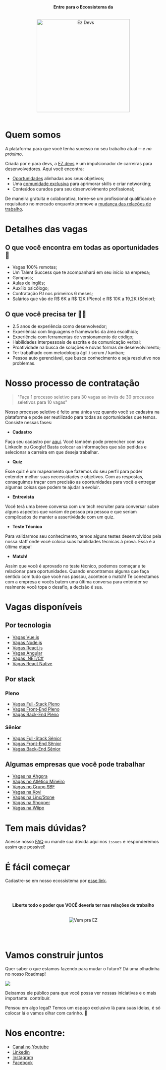 <div align="center">
	<br />
  <p><b>Entre para o Ecossistema da</b></p><br>
	<img src="https://i2.wp.com/ezdevs.com.br/wp-content/uploads/2019/02/EZdevs.png?fit=353%2C96&ssl=1" alt="Ez Devs" width="300" />
	<br />
  <br />
</div>


# Quem somos

A plataforma para que você tenha sucesso no seu trabalho atual ─ _e no próximo_.

Criada por e para devs, a [EZ.devs](https://talents.ezdevs.com/?ref=g_git&utm_source=github) é um impulsionador de carreiras para desenvolvedores. Aqui você encontra:
- [Oportunidades](https://talents.ezdevs.com/carreira/?ref=g_git&utm_source=github) alinhadas aos seus objetivos;
- Uma [comunidade exclusiva](https://talents.ezdevs.com/comunidade/?ref=g_git&utm_source=github) para aprimorar skills e criar networking;
- Conteúdos curados para seu desenvolvimento profissional;

De maneira gratuita e colaborativa, torne-se um profissional qualificado e requisitado no mercado enquanto promove a [mudança das relações de trabalho](https://manifesto.ezdevs.com/).

# Detalhes das vagas

## O que você encontra em todas as oportunidades 🚀
- Vagas 100% remotas;
- Um Talent Success que te acompanhará em seu início na empresa;
- Gympass;
- Aulas de inglês;
- Auxílio psicólogo;
- Contratação PJ nos primeiros 6 meses;
- Salários que vão de R$ 6K a R$ 12K (Pleno) e R$ 10K a 19,2K (Sênior);

## O que você precisa ter 🧑‍🚀
- 2.5 anos de experiência como desenvolvedor;
- Experiência com linguagens e frameworks da área escolhida;
- Experiência com ferramentas de versionamento de código;
- Habilidades interpessoais de escrita e de comunicação verbal;
- Proatividade na busca de soluções e novas formas de desenvolvimento;
- Ter trabalhado com metodologia ágil / scrum / kanban;
- Pessoa auto gerenciável, que busca conhecimento e seja resolutivo nos problemas.

# Nosso processo de contratação

> "Faça 1 processo seletivo para 30 vagas
>  ao invés de 30 processos seletivos para 10 vagas"

Nosso processo seletivo é feito uma única vez quando você se cadastra na plataforma e pode ser reutilizado para todas as oportunidades que temos. Consiste nessas fases:

- **Cadastro**

Faça seu cadastro por [aqui](https://app.ezdevs.com.br/cadastro/?ref=g_git&utm_source=github). Você também pode preencher com seu LinkedIn ou Google! Basta colocar as informações que são pedidas e selecionar a carreira em que deseja trabalhar.

- **Quiz**

Esse quiz é um mapeamento que fazemos do seu perfil para poder entender melhor suas necessidades e objetivos. Com as respostas, conseguimos traçar com precisão as oportunidades para você e entregar algumas coisas que podem te ajudar a evoluir.

- **Entrevista**

Você terá uma breve conversa com um tech recruiter para conversar sobre alguns aspectos que variam de pessoa pra pessoa e que seriam complicados de manter a assertividade com um quiz.

- **Teste Técnico**

Para validarmos seu conhecimento, temos alguns testes desenvolvidos pela nossa staff onde você coloca suas habilidades técnicas à prova. Essa é a última etapa!

- **Match!**

Assim que você é aprovado no teste técnico, podemos começar a te relacionar para oportunidades. Quando encontramos alguma que faça sentido com tudo que você nos passou, acontece o match! Te conectamos com a empresa e vocês batem uma última conversa para entender se realmente você topa o desafio, a decisão é sua.


# Vagas disponíveis

## Por tecnologia
- [Vagas Vue.js](https://talents.ezdevs.com/stack/vuejs/?ref=g_git&utm_source=github)
- [Vagas Node.js](https://talents.ezdevs.com/stack/nodejs/?ref=g_git&utm_source=github)
- [Vagas React.js](https://talents.ezdevs.com/stack/react/?ref=g_git&utm_source=github)
- [Vagas Angular](https://talents.ezdevs.com/stack/angular/?ref=g_git&utm_source=github)
- [Vagas .NET/C#](https://talents.ezdevs.com/stack/dotnet-csharp/?ref=g_git&utm_source=github)
- [Vagas React Native](https://talents.ezdevs.com/stack/react-native/?ref=g_git&utm_source=github)

## Por stack

### Pleno
- [Vagas Full-Stack Pleno](https://talents.ezdevs.com/carreiras/full-stack-pleno/?ref=g_git&utm_source=github)
- [Vagas Front-End Pleno](https://talents.ezdevs.com/carreiras/front-end-pleno/?ref=g_git&utm_source=github)
- [Vagas Back-End Pleno](https://talents.ezdevs.com/carreiras/back-end-pleno/?ref=g_git&utm_source=github)

### Sênior
- [Vagas Full-Stack Sênior](https://talents.ezdevs.com/carreiras/full-stack-senior/?ref=g_git&utm_source=github)
- [Vagas Front-End Sênior](https://talents.ezdevs.com/carreiras/front-end-senior/?ref=g_git&utm_source=github)
- [Vagas Back-End Sênior](https://talents.ezdevs.com/carreiras/back-end-senior/?ref=g_git&utm_source=github)

## Algumas empresas que você pode trabalhar

- [Vagas na Ahgora](https://talents.ezdevs.com/empresas/ahgora/?ref=g_git&utm_source=github)
- [Vagas no Atlético Mineiro](https://talents.ezdevs.com/empresas/atletico-mineiro/?ref=g_git&utm_source=github)
- [Vagas no Grupo SBF](https://talents.ezdevs.com/empresas/grupo-sbf/?ref=g_git&utm_source=github)
- [Vagas na Kovi](https://talents.ezdevs.com/empresas/kovi/?ref=g_git&utm_source=github)
- [Vagas na Linx/Stone](https://talents.ezdevs.com/empresas/linx-stone/?ref=g_git&utm_source=github)
- [Vagas na Shopper](https://talents.ezdevs.com/empresas/shopper/?ref=g_git&utm_source=github)
- [Vagas na Wiipo](https://talents.ezdevs.com/empresas/wiipo/?ref=g_git&utm_source=github)

# Tem mais dúvidas?

Acesse nosso [FAQ](https://talents.ezdevs.com/faq-documentacao/?ref=g_git&utm_source=github) ou mande sua dúvida aqui nos `issues` e responderemos assim que possível!

# É fácil começar

Cadastre-se em nosso ecossistema por [esse link](https://app.ezdevs.com.br/cadastro/?ref=g_git&utm_source=github).

<div align="center">
	<br />
  <br />
  <p><b>Liberte todo o poder que VOCÊ deveria ter nas relações de trabalho</b></p><br>
	<img src="https://media-exp3.licdn.com/dms/image/C561BAQH2IqoObjNYUQ/company-background_10000/0/1579711492253?e=2159024400&v=beta&t=KYqP8Sr1QAUQRWHyvQO-2nXpZbZB8MFh-9LQ4erh0iw" alt="Vem pra EZ"/>
	<br />
</div>

<br /><br />

# Vamos construir juntos
Quer saber o que estamos fazendo para mudar o futuro? Dá uma olhadinha no nosso Roadmap!

[![](https://img.shields.io/badge/github-nosso%20roadmap-blue)](https://github.com/orgs/ezDevs/projects/1)

Deixamos ele público para que você possa ver nossas iniciativas e o mais importante: contribuir.

Pensou em algo legal?
Temos um espaço exclusivo lá para suas ideias, é só colocar lá e vamos olhar com carinho. 💙


# Nos encontre: 

- [Canal no Youtube](https://youtube.com.br/ezdevs)
- [Linkedin](https://www.linkedin.com/company/ez-devs)
- [Instagram](https://instagram.com/ez.devs)
- [Facebook](https://facebook.com/ezdevs)
